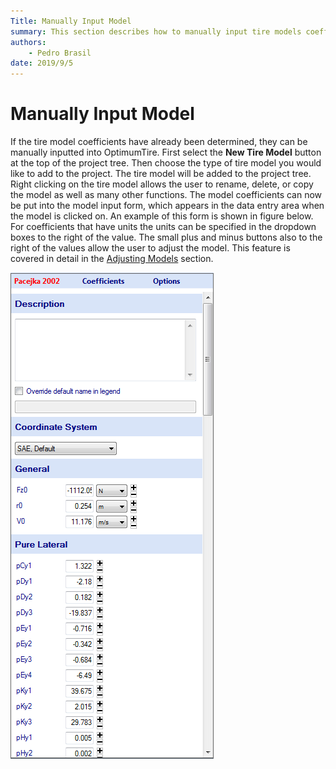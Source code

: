 ```yaml
---
Title: Manually Input Model
summary: This section describes how to manually input tire models coefficients.
authors:
    - Pedro Brasil   
date: 2019/9/5
---
```


# Manually Input Model

If the tire model coefficients have already been determined, they can be manually inputted into OptimumTire. First select the __New Tire Model__ button at the top of the project tree. Then choose the type of tire model you would like to add to the project. The tire model will be added to the project tree. Right clicking on the tire model allows the user to rename, delete, or copy the model as well as many other functions. The model coefficients can now be put into the model input form, which appears in the data entry area when the model is clicked on. An example of this form is shown in figure below. For coefficients that have units the units can be specified in the dropdown boxes to the right of the value. The small plus and minus buttons also to the right of the values allow the user to adjust the model. This feature is covered in detail in the [Adjusting Models](../4_Tire_Models/F_Adjusting_Models.md) section.

![Tire Model Input Form](../img/4_Tire_Models/4_A_tire_model_input_form.png)

